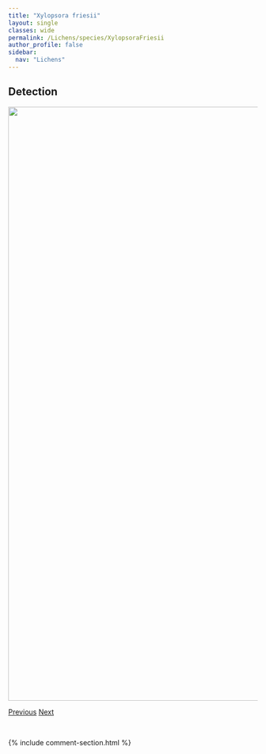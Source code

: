 ```yaml
---
title: "Xylopsora friesii"
layout: single
classes: wide
permalink: /Lichens/species/XylopsoraFriesii
author_profile: false
sidebar:
  nav: "Lichens"
---
```


<h2>Detection</h2>

<a href="https://drive.google.com/uc?export=view&id=1plDRNU1bXRTF4-quPGldTUbKmfKiTsxO">
<img src="https://drive.google.com/uc?export=view&id=1plDRNU1bXRTF4-quPGldTUbKmfKiTsxO" height = "1200" width = "800">
</a>


<a href="/DevelopmentWebsite/Lichens/species/XanthoriaSorediata" class="pagination--pager" title="Xanthoria sorediata">Previous</a> <a href="/DevelopmentWebsite/Lichens/species/AcoliumInquinans" class="pagination--pager" title="Acolium inquinans">Next</a>

<p>&nbsp;</p>

{% include comment-section.html %}
